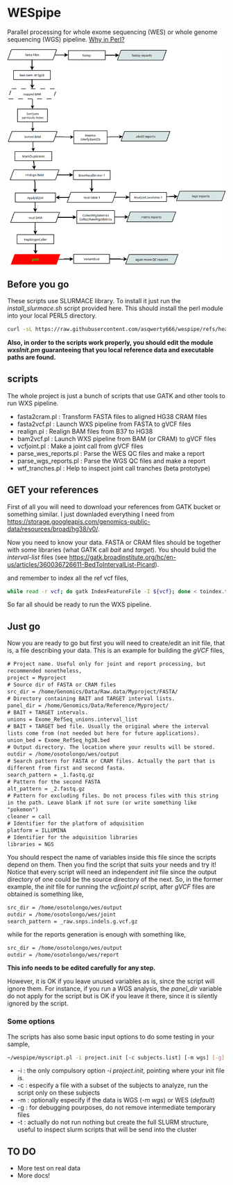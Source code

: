 # WESpipe

Parallel processing for whole exome sequencing (WES) or whole genome sequencing (WGS) pipeline. [Why in Perl?](https://xkcd.com/224/)

![Individual WXS pipeline](wes_pipe.png)

## Before you go

These scripts use SLURMACE library. To install it just run the *install\_slurmace.sh* script provided here. This should install the perl module into your local PERL5 directory.

```bash
curl -sL https://raw.githubusercontent.com/asqwerty666/wespipe/refs/heads/main/install_slurmace.sh | bash
```

**Also, in order to the scripts work properly, you should edit the module *wxsInit.pm* guaranteeing that you local reference data and executable paths are found.**

## scripts

The whole project is just a bunch of scripts that use GATK and other tools to run WXS pipeline. 

   * fasta2cram.pl : Transform FASTA files to aligned HG38 CRAM files
   * fasta2vcf.pl : Launch WXS pipeline from FASTA to gVCF files
   * realign.pl : Realign BAM files from B37 to HG38
   * bam2vcf.pl : Launch WXS pipeline from BAM (or CRAM) to gVCF files
   * vcfjoint.pl : Make a joint call from gVCF files
   * parse\_wes\_reports.pl : Parse the WES QC files and make a report
   * parse\_wgs\_reports.pl : Parse the WGS QC files and make a report
   * wtf\_tranches.pl : Help to inspect joint call tranches (beta prototype)

## GET your references

First of all you will need to download your references from GATK bucket or something similar. I just downladed everything I need from  https://storage.googleapis.com/genomics-public-data/resources/broad/hg38/v0/. 

Now you need to know your data. FASTA or CRAM files should be together with some libraries (what GATK call _bait_ and _target_). You should bulid the _interval-list_ files (see https://gatk.broadinstitute.org/hc/en-us/articles/360036726611-BedToIntervalList-Picard).

and remember to index all the ref vcf files,

```bash
while read -r vcf; do gatk IndexFeatureFile -I ${vcf}; done < toindex.txt
```

So far all should be ready to run the WXS pipeline.

## Just go

Now you are ready to go but first you will need to create/edit an init file, that is, a file describing your data. This is an example for building the *gVCF* files,


```
# Project name. Useful only for joint and report processing, but recommended nonetheless,
project = Myproject
# Source dir of FASTA or CRAM files 
src_dir = /home/Genomics/Data/Raw.data/Myproject/FASTA/ 
# Directory containing BAIT and TARGET interval lists. 
panel_dir = /home/Genomics/Data/Reference/Myproject/
# BAIT + TARGET intervals.  
unions = Exome_RefSeq_unions.interval_list 
# BAIT + TARGET bed file. Usually the original where the interval lists come from (not needed but here for future applications). 
union_bed = Exome_RefSeq_hg38.bed 
# Output directory. The location where your results will be stored.
outdir = /home/osotolongo/wes/output 
# Search pattern for FASTA or CRAM files. Actually the part that is different from first and second fasta.  
search_pattern = _1.fastq.gz 
# Pattern for the second FASTA 
alt_pattern = _2.fastq.gz 
# Pattern for excluding files. Do not process files with this string in the path. Leave blank if not sure (or write something like "pokemon") 
cleaner = call 
# Identifier for the platform of adquisition 
platform = ILLUMINA 
# Identifier for the adquisition libraries 
libraries = NGS
```

You should respect the name of variables inside this file since the scripts depend on them. Then you find the script that suits your needs and try it! Notice that every script will need an independent _init_ file since the output directory of one could be the source directory of the next. So, in the former example, the *init* file for running the *vcfjoint.pl* script, after *gVCF* files are obtained is something like,


```
src_dir = /home/osotolongo/wes/output 
outdir = /home/osotolongo/wes/joint 
search_pattern = _raw.snps.indels.g.vcf.gz
```

while for the reports generation is enough with something like,

``` 
src_dir = /home/osotolongo/wes/output 
outdir = /home/osotolongo/wes/report 
```

**This info needs to be edited carefully for any step.** 

However, it is OK if you leave unused variables as is, since the script will ignore them. For instance, if you run a WGS analysis, the *panel\_dir* variable do not apply for the script but is OK if you leave it there, since it is silently ignored by the script.

### Some options

The scripts has also some basic input options to do some testing in your sample,

```bash
~/wespipe/myscript.pl -i project.init [-c subjects.list] [-m wgs] [-g] [-t]
```

   * -i : the only compulsory option *-i project.init*, pointing where your init file is.
   * -c : especify a file with a subset of the subjects to analyze, run the script only on these subjects
   * -m : optionally especify if the data is WGS (*-m wgs*) or WES (*default*) 
   * -g : for debugging pourposes, do not remove intermediate temporary files
   * -t : actually do not run nothing but create the full SLURM structure, useful to inspect slurm scripts that will be send into the cluster

## TO DO
   
   * More test on real data
   * More docs!



